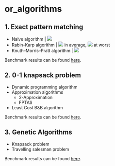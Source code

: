 # or_algorithms

## 1. Exact pattern matching

* Naive algorithm 
| <img src="https://render.githubusercontent.com/render/math?math=\Theta(m\cdot n)">
* Rabin-Karp algorithm 
| <img src="https://render.githubusercontent.com/render/math?math=\Theta(n)">  in average,
  <img src="https://render.githubusercontent.com/render/math?math=O(m\cdot n)">  at worst
* Knuth–Morris–Pratt algorithm
  | <img src="https://render.githubusercontent.com/render/math?math=\Theta(n)">

Benchmark results can be found [here](lab1/README.md).

## 2. 0-1 knapsack problem

* Dynamic programming algorithm
* Approximation algorithms
  * 2-Approximation
  * FPTAS
*  Least Cost B&B algorithm

Benchmark results can be found [here](lab2/README.md).

## 3. Genetic Algorithms

* Knapsack problem
* Travelling salesman problem

Benchmark results can be found [here](lab3/README.md).